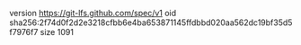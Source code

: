 version https://git-lfs.github.com/spec/v1
oid sha256:2f74d0f2d2e3218cfbb6e4ba653871145ffdbbd020aa562dc19bf35d5f7976f7
size 1091
